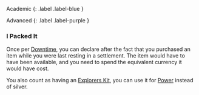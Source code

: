 Academic
{: .label .label-blue }

Advanced
{: .label .label-purple }

### I Packed It

Once per [Downtime](Game/Telling-The-Story#Downtime), you can declare after the fact that you purchased an item while you were last resting in a settlement. The item would have to have been available, and you need to spend the equivalent currency it would have cost.

You also count as having an [Explorers Kit](Game/Example-Gear#Explorers%20Kit), you can use it for [Power](Game/Core/Blocks/Power) instead of silver.
